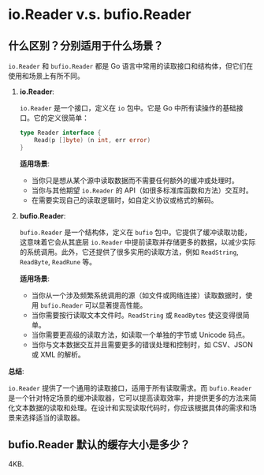 # io.Reader v.s. bufio.Reader

## 什么区别？分别适用于什么场景？

`io.Reader` 和 `bufio.Reader` 都是 Go 语言中常用的读取接口和结构体，但它们在使用和场景上有所不同。

1. **io.Reader**:
    
    `io.Reader` 是一个接口，定义在 `io` 包中。它是 Go 中所有读操作的基础接口。它的定义很简单：
    
    ```go
    type Reader interface {
        Read(p []byte) (n int, err error)
    }
    
    ```
    
    **适用场景**:
    
    - 当你只是想从某个源中读取数据而不需要任何额外的缓冲或处理时。
    - 当你与其他期望 `io.Reader` 的 API（如很多标准库函数和方法）交互时。
    - 在需要实现自己的读取逻辑时，如自定义协议或格式的解码。
2. **bufio.Reader**:
    
    `bufio.Reader` 是一个结构体，定义在 `bufio` 包中。它提供了缓冲读取功能，这意味着它会从其底层 `io.Reader` 中提前读取并存储更多的数据，以减少实际的系统调用。此外，它还提供了很多实用的读取方法，例如 `ReadString`, `ReadByte`, `ReadRune` 等。
    
    **适用场景**:
    
    - 当你从一个涉及频繁系统调用的源（如文件或网络连接）读取数据时，使用 `bufio.Reader` 可以显著提高性能。
    - 当你需要按行读取文本文件时。`ReadString` 或 `ReadBytes` 使这变得很简单。
    - 当你需要更高级的读取方法，如读取一个单独的字节或 Unicode 码点。
    - 当你与文本数据交互并且需要更多的错误处理和控制时，如 CSV、JSON 或 XML 的解析。

**总结**:

`io.Reader` 提供了一个通用的读取接口，适用于所有读取需求。而 `bufio.Reader` 是一个针对特定场景的缓冲读取器，它可以提高读取效率，并提供更多的方法来简化文本数据的读取和处理。在设计和实现读取代码时，你应该根据具体的需求和场景来选择适当的读取器。

##  bufio.Reader 默认的缓存大小是多少？

4KB.